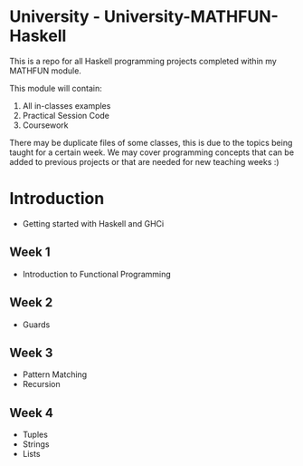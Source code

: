 # University - University-MATHFUN-Haskell

This is a repo for all Haskell programming projects completed within my MATHFUN module.

This module will contain:

1. All in-classes examples
2. Practical Session Code
3. Coursework

There may be duplicate files of some classes, this is due to the topics being taught for a certain week. We may cover programming concepts that can be added to previous projects or that are needed for new teaching weeks :)

# Introduction
* Getting started with Haskell and GHCi

## Week 1
* Introduction to Functional Programming

## Week 2
* Guards

## Week 3
* Pattern Matching
* Recursion

## Week 4
* Tuples
* Strings
* Lists
